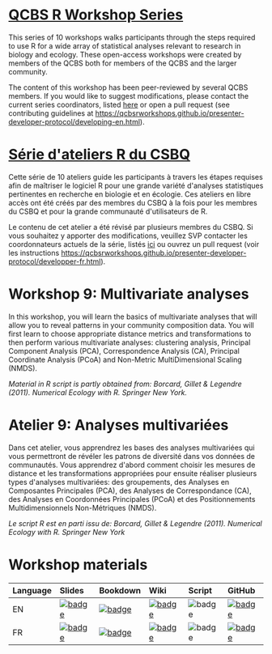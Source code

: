 # [QCBS R Workshop Series](https://wiki.qcbs.ca/r)

This series of 10 workshops walks participants through the steps required to use R for a wide array of statistical analyses relevant to research in biology and ecology. These open-access workshops were created by members of the QCBS both for members of the QCBS and the larger community.

The content of this workshop has been peer-reviewed by several QCBS members. If you would like to suggest modifications, please contact the current series coordinators, listed [here](https://wiki.qcbs.ca/r) or open a pull request (see contributing guidelines at <https://qcbsrworkshops.github.io/presenter-developer-protocol/developing-en.html>).

# [Série d'ateliers R du CSBQ](https://wiki.qcbs.ca/r)

Cette série de 10 ateliers guide les participants à travers les étapes requises afin de maîtriser le logiciel R pour une grande variété d'analyses statistiques pertinentes en recherche en biologie et en écologie. Ces ateliers en libre accès ont été créés par des membres du CSBQ à la fois pour les membres du CSBQ et pour la grande communauté d'utilisateurs de R.

Le contenu de cet atelier a été révisé par plusieurs membres du CSBQ. Si vous souhaitez y apporter des modifications, veuillez SVP contacter les coordonnateurs actuels de la série, listés [ici](https://wiki.qcbs.ca/r) ou ouvrez un pull request (voir les instructions <https://qcbsrworkshops.github.io/presenter-developer-protocol/developper-fr.html>).


# Workshop 9: Multivariate analyses

In this workshop, you will learn the basics of multivariate analyses that will
allow you to reveal patterns in your community composition data. You will first
learn to choose appropriate distance metrics and transformations to then perform
various multivariate analyses: clustering analysis, Principal Component Analysis
(PCA), Correspondence Analysis (CA), Principal Coordinate Analysis (PCoA) and
Non-Metric MultiDimensional Scaling (NMDS).

*Material in R script is partly obtained from: Borcard, Gillet & Legendre (2011). Numerical Ecology with R. Springer New York.*

# Atelier 9: Analyses multivariées

Dans cet atelier, vous apprendrez les bases des analyses multivariées qui vous
permettront de révéler les patrons de diversité dans vos données de communautés.
Vous apprendrez d'abord comment choisir les mesures de distance et les
transformations appropriées pour ensuite réaliser plusieurs types d'analyses
multivariées: des groupements, des Analyses en Composantes Principales (PCA),
des Analyses de Correspondance (CA), des Analyses en Coordonnées Principales
(PCoA) et des Positionnements Multidimensionnels Non-Métriques (NMDS).

*Le script R est en parti issu de: Borcard, Gillet & Legendre (2011). Numerical Ecology with R. Springer New York*

# Workshop materials

Language | Slides | Bookdown | Wiki | Script | GitHub 
:--------|:-------|:-----|:-----|:------ |:-------
EN | [![badge](https://img.shields.io/static/v1?style=flat-square&label=Slides&message=09&color=red&logo=html5)](https://qcbsrworkshops.github.io/workshop09/pres-en/workshop09-pres-en.html) | [![badge](https://img.shields.io/static/v1?style=flat-square&label=book&message=09&logo=github)](https://qcbsrworkshops.github.io/workshop09/book-en/index.html) | [![badge](https://img.shields.io/static/v1?style=flat-square&label=wiki&message=09&logo=wikipedia)](https://wiki.qcbs.ca/r_workshop9) | ![badge](https://img.shields.io/static/v1?style=flat-square&label=script&message=09&color=2a50b8&logo=r) | [![badge](https://img.shields.io/static/v1?style=flat-square&label=repo&message=dev&color=6f42c1&logo=github)](https://github.com/QCBSRworkshops/workshop09) 
FR | [![badge](https://img.shields.io/static/v1?style=flat-square&label=Diapos&message=09&color=red&logo=html5)](https://qcbsrworkshops.github.io/workshop09/workshop09-fr/workshop09-fr.html) | [![badge](https://img.shields.io/static/v1?style=flat-square&label=livre&message=09&logo=github)](https://qcbsrworkshops.github.io/workshop09/book-fr/index.html) | [![badge](https://img.shields.io/static/v1?style=flat-square&label=wiki&message=09&logo=wikipedia)](https://wiki.qcbs.ca/r_atelier9) | ![badge](https://img.shields.io/static/v1?style=flat-square&label=script&message=09&color=2a50b8&logo=r) | [![badge](https://img.shields.io/static/v1?style=flat-square&label=repo&message=dev&color=6f42c1&logo=github)](https://github.com/QCBSRworkshops/workshop09) 

